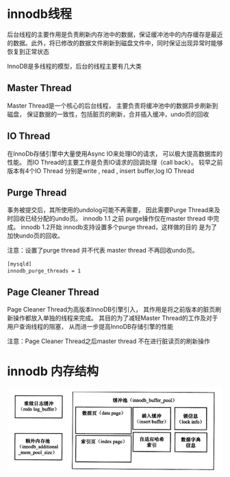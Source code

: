 # innodb线程

后台线程的主要作用是负责刷新内存池中的数据，保证缓冲池中的内存缓存是最近的数据。此外，将已修改的数据文件刷新到磁盘文件中，同时保证出现异常时能够恢复到正常状态

InnoDB是多线程的模型，后台的线程主要有几大类

## Master Thread
Master Thread是一个核心的后台线程，
主要负责将缓冲池中的数据异步刷新到磁盘，
保证数据的一致性，包括脏页的刷新，合并插入缓冲，undo页的回收

## IO Thread
在InnoDb存储引擎中大量使用Async IO来处理IO的请求，
可以极大提高数据库的性能。
而IO Thread的主要工作是负责IO请求的回调处理（call back）。
较早之前版本有4个IO Thread 分别是write , read ,
 insert buffer,log IO Thread

## Purge Thread

事务被提交后，其所使用的undolog可能不再需要，
因此需要Purge Thread来及时回收已经分配的undo页。
innodb 1.1 之前 purge操作仅在master thread 中完成。
innodb 1.2开始 innodb支持设置多个purge thread，这样做的目的
是为了加快undo页的回收。

注意：设置了purge thread 并不代表 master thread 不再回收undo页。

```mysql
[mysqld]
innodb_purge_threads = 1
```


## Page Cleaner Thread
Page Cleaner Thread为高版本InnoDB引擎引入，
其作用是将之前版本的脏页刷新操作都放入单独的线程来完成。
其目的为了减轻Master Thread的工作及对于用户查询线程的阻塞，
从而进一步提高InnoDB存储引擎的性能

注意：Page Cleaner Thread之后master thread 不在进行脏读页的刷新操作


# innodb 内存结构

![c9-1](../image/c9-1.png)

